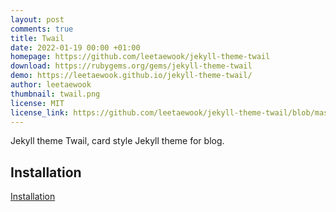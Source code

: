 ```yaml
---
layout: post
comments: true
title: Twail
date: 2022-01-19 00:00 +01:00
homepage: https://github.com/leetaewook/jekyll-theme-twail
download: https://rubygems.org/gems/jekyll-theme-twail
demo: https://leetaewook.github.io/jekyll-theme-twail/
author: leetaewook
thumbnail: twail.png
license: MIT
license_link: https://github.com/leetaewook/jekyll-theme-twail/blob/master/LICENSE.txt
---
```


Jekyll theme Twail, card style Jekyll theme for blog.

## Installation

[Installation](https://leetaewook.github.io/jekyll-theme-twail/installation)
